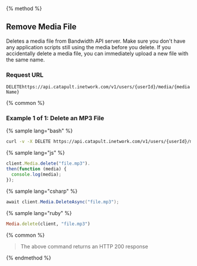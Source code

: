 {% method %}

## Remove Media File
Deletes a media file from Bandwidth API server. Make sure you don't have any application scripts still using the media before you delete. If you accidentally delete a media file, you can immediately upload a new file with the same name.

### Request URL

<code class="delete">DELETE</code>`https://api.catapult.inetwork.com/v1/users/{userId}/media/{mediaName}`


{% common %}

### Example 1 of 1: Delete an MP3 File

{% sample lang="bash" %}

```bash
curl -v -X DELETE https://api.catapult.inetwork.com/v1/users/{userId}/media/{mediaName} -u {token}:{secret}
```

{% sample lang="js" %}

```js
client.Media.delete("file.mp3").
then(function (media) {
  console.log(media);
});
```

{% sample lang="csharp" %}

```csharp
await client.Media.DeleteAsync("file.mp3");
```

{% sample lang="ruby" %}

```ruby
Media.delete(client, "file.mp3")
```

{% common %}

> The above command returns an HTTP 200 response

{% endmethod %}
